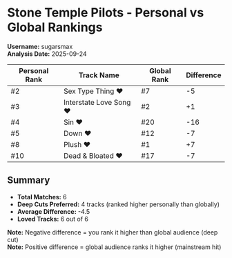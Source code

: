 # Stone Temple Pilots - Personal vs Global Rankings

**Username:** sugarsmax  
**Analysis Date:** 2025-09-24

| Personal Rank | Track Name | Global Rank | Difference |
|---------------|------------|-------------|------------|
| #2 | Sex Type Thing ❤️ | #7 | -5 |
| #3 | Interstate Love Song ❤️ | #2 | +1 |
| #4 | Sin ❤️ | #20 | -16 |
| #5 | Down ❤️ | #12 | -7 |
| #8 | Plush ❤️ | #1 | +7 |
| #10 | Dead & Bloated ❤️ | #17 | -7 |

## Summary

- **Total Matches:** 6
- **Deep Cuts Preferred:** 4 tracks (ranked higher personally than globally)
- **Average Difference:** -4.5
- **Loved Tracks:** 6 out of 6

**Note:** Negative difference = you rank it higher than global audience (deep cut)  
**Note:** Positive difference = global audience ranks it higher (mainstream hit)
